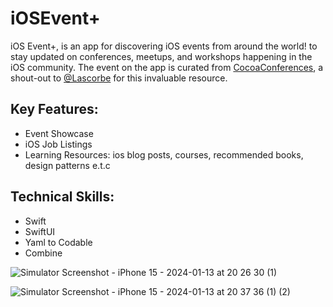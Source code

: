 # iOSEvent+
iOS Event+, is an app for discovering iOS events from around the world! to stay updated on conferences, meetups, and workshops happening in the iOS community. 
The event on the app is curated from [CocoaConferences](https://github.com/Lascorbe/CocoaConferences), a shout-out to [@Lascorbe](https://github.com/Lascorbe) for this invaluable resource.

## Key Features:
* Event Showcase
* iOS Job Listings
* Learning Resources: ios blog posts, courses, recommended books, design patterns e.t.c

## Technical Skills:
* Swift
* SwiftUI
* Yaml to Codable
* Combine

![Simulator Screenshot - iPhone 15 - 2024-01-13 at 20 26 30 (1)](https://github.com/yonat/MultiSlider/assets/25069943/79588a4d-7733-4234-b8c5-afb049973eaa)

![Simulator Screenshot - iPhone 15 - 2024-01-13 at 20 37 36 (1) (2)](https://github.com/yonat/MultiSlider/assets/25069943/4e7bd484-e6b4-435f-b6a2-f6db7c466a7e)
